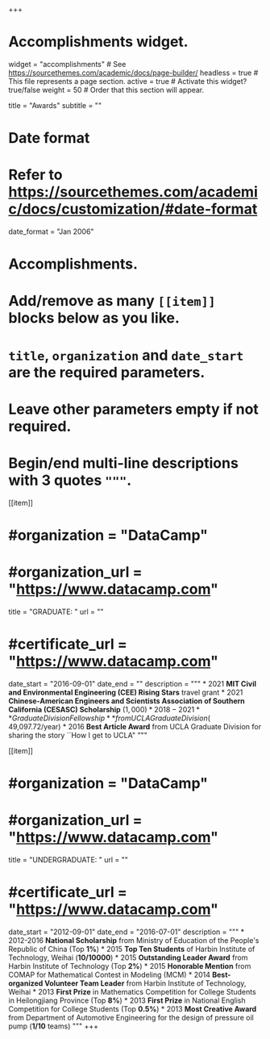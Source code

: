 +++
# Accomplishments widget.
widget = "accomplishments"  # See https://sourcethemes.com/academic/docs/page-builder/
headless = true  # This file represents a page section.
active = true  # Activate this widget? true/false
weight = 50  # Order that this section will appear.

title = "Awards"
subtitle = ""

# Date format
#   Refer to https://sourcethemes.com/academic/docs/customization/#date-format
date_format = "Jan 2006"

# Accomplishments.
#   Add/remove as many `[[item]]` blocks below as you like.
#   `title`, `organization` and `date_start` are the required parameters.
#   Leave other parameters empty if not required.
#   Begin/end multi-line descriptions with 3 quotes `"""`.
[[item]]
#  #organization = "DataCamp"
#  #organization_url = "https://www.datacamp.com"
  title = "GRADUATE: "
  url = ""
#  #certificate_url = "https://www.datacamp.com"
  date_start = "2016-09-01"
  date_end = ""
  description = """
    * 2021      **MIT Civil and Environmental Engineering (CEE) Rising Stars** travel grant
    * 2021      **Chinese-American Engineers and Scientists Association of Southern California (CESASC) Scholarship** ($1,000)
    * 2018-2021 **Graduate Division Fellowship** from UCLA Graduate Division ($ 49,097.72/year)
    * 2016      **Best Article Award** from UCLA Graduate Division for sharing the story ``How I get to UCLA"
"""

[[item]]
#  #organization = "DataCamp"
#  #organization_url = "https://www.datacamp.com"
  title = "UNDERGRADUATE: "
  url = ""
#  #certificate_url = "https://www.datacamp.com"
  date_start = "2012-09-01"
  date_end = "2016-07-01"
  description = """
    * 2012-2016 **National Scholarship** from Ministry of Education of the People's Republic of China (Top **1%**)
    * 2015      **Top Ten Students** of Harbin Institute of Technology, Weihai (**10/10000**)
    * 2015      **Outstanding Leader Award** from Harbin Institute of Technology (Top **2%**)
    * 2015      **Honorable Mention** from COMAP for Mathematical Contest in Modeling (MCM)
    * 2014      **Best-organized Volunteer Team Leader** from Harbin Institute of Technology, Weihai
    * 2013      **First Prize** in Mathematics Competition for College Students in Heilongjiang Province (Top **8%**)
    * 2013      **First Prize** in National English Competition for College Students (Top **0.5%**)
    * 2013      **Most Creative Award** from Department of Automotive Engineering for the design of pressure oil pump (**1/10** teams)
"""
+++

